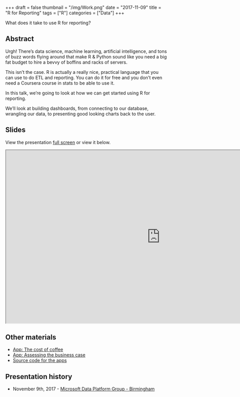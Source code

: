+++
draft = false
thumbnail = "/img/Work.png"
date = "2017-11-09"
title = "R for Reporting"
tags = ["R"]
categories = ["Data"]
+++

What does it take to use R for reporting?

## Abstract
Urgh! There’s data science, machine learning, artificial intelligence, and tons of buzz words flying around that make R & Python sound like you need a big fat budget to hire a bevvy of boffins and racks of servers.

This isn’t the case. R is actually a really nice, practical language that you can use to do ETL and reporting. You can do it for free and you don’t even need a Coursera course in stats to be able to use it.

In this talk, we’re going to look at how we can get started using R for reporting.

We’ll look at building dashboards, from connecting to our database, wrangling our data, to presenting good looking charts back to the user.

## Slides
View the presentation [full screen](../../../slides/rreporting) or view it below.

<iframe src="https://itsalocke.com/slides/rreporting" width="960" height="540"></iframe>

## Other materials
- [App: The cost of coffee](https://stef.shinyapps.io/cost_of_coffee/)
- [App: Assessing the business case](https://stef.shinyapps.io/is_the_cloud_cost_effective/)
- [Source code for the apps](https://github.com/lockedata/pres-azure/tree/master/accounting)


## Presentation history
- November 9th, 2017 - [Microsoft Data Platform Group - Birmingham](https://www.meetup.com/MicrosoftDataPlatformBirmingham/events/242280086)
